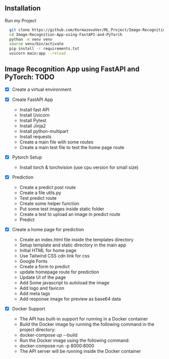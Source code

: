 ## Installation
Run my Project

```bash
  git clone https://github.com/KormazovaVer/ML_Project/Image-Recognition-App-using-FastAPI-and-PyTorch
  cd Image-Recognition-App-using-FastAPI-and-PyTorch
  python -m venv venv
  source venv/bin/activate
  pip install -r requirements.txt
  uvicorn main:app --reload
```
## Image Recognition App using FastAPI and PyTorch: TODO
- [x] Create a virtual environment
- [x] Create FastAPI App
    - Install fast API
    - Install Uvicorn
    - Install Pytest
    - Install Jinja2
    - Install python-multipart
    - Install requests
    - Create a main file with some routes
    - Create a main test file to test the home page route

- [x] Pytorch Setup
    - Install torch & torchvision (use cpu version for small size)

- [x] Prediction 
    - Create a predict post route
    - Create a file utils.py
    - Test predict route
    - Create some helper function
    - Put some test images inside static folder
    - Create a test to upload an image in predict route
    - Predict

- [x] Create a home page for prediction
    - Create an index.html file inside the templates directory
    - Setup template and static directory in the main app
    - Initial HTML for home page
    - Use Tailwind CSS cdn link for css
    - Google Fonts
    - Create a form to predict
    - update homepage route for prediction
    - Update UI of the page
    - Add Some javascript to autoload the image
    - Add logo and favicon
    - Add meta tags
    - Add response image for preview as base64 data

- [x] Docker Support
    - The API has built-in support for running in a Docker container
    - Build the Docker image by running the following command in the project directory:
    - docker-compose up --build
    - Run the Docker image using the following command:
    - docker-compose run -p 8000:8000
    - The API server will be running inside the Docker container



